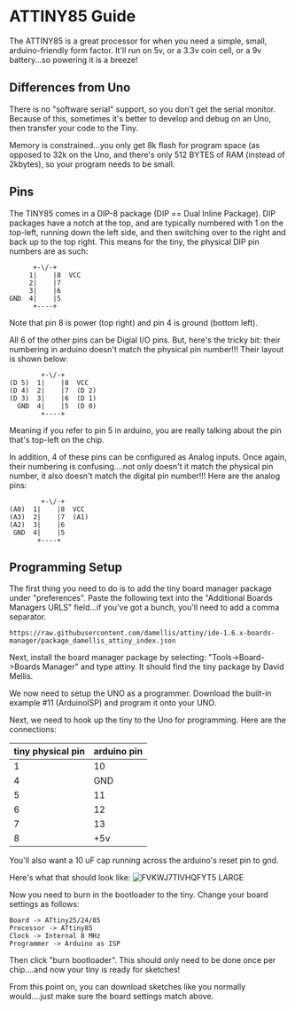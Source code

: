 # ATTINY85 Guide
The ATTINY85 is a great processor for when you need a simple, small, arduino-friendly form factor.  It'll run on 5v, or a 3.3v coin cell, or a 9v battery...so powering it is a breeze! 

## Differences from Uno
There is no "software serial" support, so you don't get the serial monitor.  Because of this, sometimes it's better to develop and debug on an Uno, then transfer your code to the Tiny.

Memory is constrained...you only get 8k flash for program space (as opposed to 32k on the Uno, and there's only 512 BYTES of RAM (instead of 2kbytes), so your program needs to be small.

## Pins
The TINY85 comes in a DIP-8 package  (DIP == Dual Inline Package).  DIP packages have a notch at the top, and are typically numbered with 1 on the top-left, running down the left side, and then switching over to the right and back up to the top right.   This means for the tiny, the physical DIP pin numbers are as such:
```
      +-\/-+
     1|    |8  VCC
     2|    |7  
     3|    |6  
GND  4|    |5  
      +----+
```
Note that pin 8 is power (top right) and pin 4 is ground (bottom left).  

All 6 of the other pins can be Digial I/O pins.  But, here's the tricky bit:  their numbering in arduino doesn't match the physical pin number!!!  Their layout is shown below:
```
        +-\/-+
(D 5)  1|    |8  VCC
(D 4)  2|    |7  (D 2)
(D 3)  3|    |6  (D 1)
  GND  4|    |5  (D 0)
        +----+
```
Meaning if you refer to pin 5 in arduino, you are really talking about the pin that's top-left on the chip. 

In addition, 4 of these pins can be configured as Analog inputs.  Once again, their numbering is confusing....not only doesn't it match the physical pin number, it also doesn't match the digital pin number!!!  Here are the analog pins:
```
        +-\/-+
(A0)  1|    |8  VCC
(A3)  2|    |7  (A1)
(A2)  3|    |6  
 GND  4|    |5  
       +----+
```
## Programming Setup
The first thing you need to do is to add the tiny board manager package under "preferences".  Paste the following text into the "Additional Boards Managers URLS" field...if you've got a bunch, you'll need to add a comma separator.
```
https://raw.githubusercontent.com/damellis/attiny/ide-1.6.x-boards-manager/package_damellis_attiny_index.json
```

Next, install the board manager package by selecting:  "Tools->Board->Boards Manager" and type attiny.  It should find the 
tiny package by David Mellis.

We now need to setup the UNO as a programmer.  Download the built-in example #11 (ArduinoISP) and program it onto your UNO.

Next, we need to hook up the tiny to the Uno for programming.  Here are the connections:

| tiny physical pin | arduino pin |
|-----------|-------------|
| 1 | 10 |
| 4 | GND |
| 5 | 11 |
| 6 | 12 |
| 7 | 13 |
| 8 | +5v |

You'll also want a 10 uF cap running across the arduino's reset pin to gnd.

Here's what that should look like:
![FVKWJ7TIVHQFYT5 LARGE](https://user-images.githubusercontent.com/43499190/79759375-d61e9a80-82db-11ea-9521-19d1f4404783.jpg)

Now you need to burn in the bootloader to the tiny.  Change your board settings as follows:
```
Board -> ATtiny25/24/85
Processor -> ATtiny85
Clock -> Internal 8 MHz
Programmer -> Arduino as ISP
```

Then click "burn bootloader".  This should only need to be done once per chip....and now your tiny is ready for sketches!

From this point on, you can download sketches like you normally would....just make sure the board settings match above.
